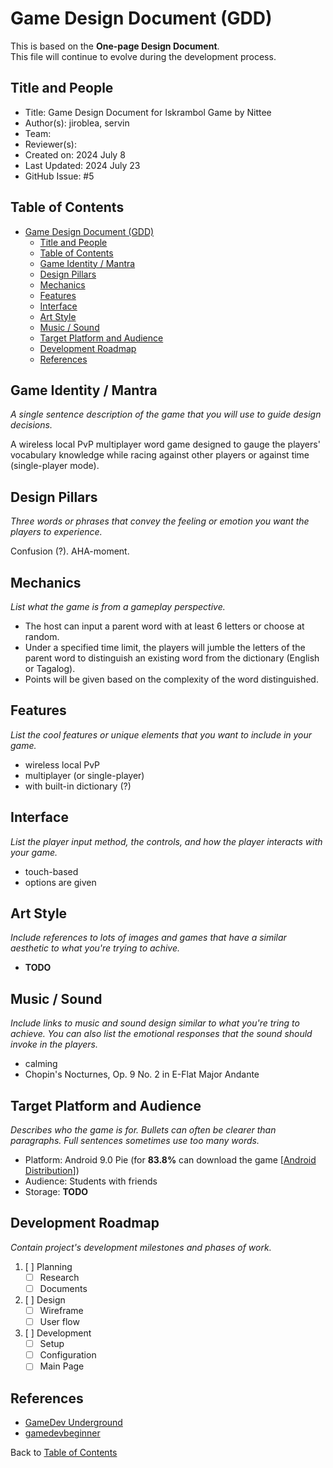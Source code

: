 # Game Design Document (GDD)

This is based on the **One-page Design Document**.  
This file will continue to evolve during the development process.

## Title and People

- Title: Game Design Document for Iskrambol Game by Nittee
- Author(s): jiroblea, servin
- Team:
- Reviewer(s):
- Created on: 2024 July 8
- Last Updated: 2024 July 23
- GitHub Issue: #5

## Table of Contents

- [Game Design Document (GDD)](#game-design-document-gdd)
  - [Title and People](#title-and-people)
  - [Table of Contents](#table-of-contents)
  - [Game Identity / Mantra](#game-identity--mantra)
  - [Design Pillars](#design-pillars)
  - [Mechanics](#mechanics)
  - [Features](#features)
  - [Interface](#interface)
  - [Art Style](#art-style)
  - [Music / Sound](#music--sound)
  - [Target Platform and Audience](#target-platform-and-audience)
  - [Development Roadmap](#development-roadmap)
  - [References](#references)

## Game Identity / Mantra

*A single sentence description of the game that you will use to guide design decisions.*

A wireless local PvP multiplayer word game designed to gauge the players' vocabulary knowledge while racing against other players or against time (single-player mode).

## Design Pillars

*Three words or phrases that convey the feeling or emotion you want the players to experience.*

Confusion (?). AHA-moment.

## Mechanics

*List what the game is from a gameplay perspective.*

- The host can input a parent word with at least 6 letters or choose at random.  
- Under a specified time limit, the players will jumble the letters of the parent word to distinguish an existing word from the dictionary (English or Tagalog).  
- Points will be given based on the complexity of the word distinguished.

## Features

*List the cool features or unique elements that you want to include in your game.*

- wireless local PvP
- multiplayer (or single-player)
- with built-in dictionary (?)

## Interface

*List the player input method, the controls, and how the player interacts with your game.*

- touch-based
- options are given

## Art Style

*Include references to lots of images and games that have a similar aesthetic to what you're trying to achive.*

- **TODO**

## Music / Sound

*Include links to music and sound design similar to what you're tring to achieve. You can also list the emotional responses that the sound should invoke in the players.*

- calming
- Chopin's Nocturnes, Op. 9 No. 2 in E-Flat Major Andante

## Target Platform and Audience

*Describes who the game is for. Bullets can often be clearer than paragraphs. Full sentences sometimes use too many words.*

- Platform: Android 9.0 Pie (for **83.8%** can download the game [[Android Distribution](https://9to5google.com/2023/06/02/android-13-june-distribution/)])
- Audience: Students with friends
- Storage: **TODO**

## Development Roadmap

*Contain project's development milestones and phases of work.*

1. [ ] Planning
    - [ ] Research
    - [ ] Documents

2. [ ] Design
    - [ ] Wireframe
    - [ ] User flow

3. [ ] Development
    - [ ] Setup
    - [ ] Configuration
    - [ ] Main Page

## References

- [GameDev Underground](https://imgv2-2-f.scribdassets.com/img/document/470888352/original/5b3a0b6b63/1683989803?v=1)
- [gamedevbeginner](https://gamedevbeginner.com/wp-content/uploads/GDD-example-2.png)

Back to [Table of Contents](#table-of-contents)
